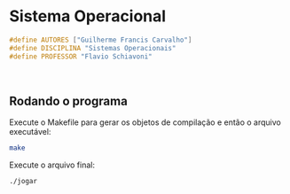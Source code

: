 # Sistema Operacional
```c
#define AUTORES ["Guilherme Francis Carvalho"]
#define DISCIPLINA "Sistemas Operacionais"
#define PROFESSOR "Flavio Schiavoni"
```


&nbsp;

## Rodando o programa

Execute o Makefile para gerar os objetos de compilação e então o arquivo executável:

```bash
make
```

Execute o arquivo final:

```bash
./jogar
```

&nbsp;